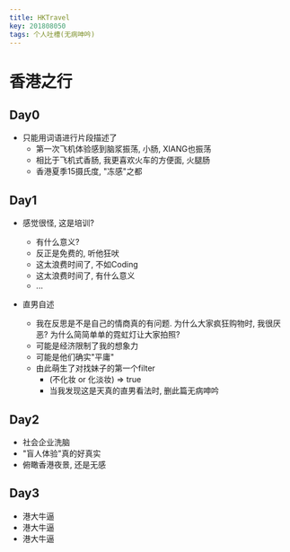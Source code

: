 ```yaml
---
title: HKTravel
key: 201808050
tags: 个人吐槽(无病呻吟)
---
```


# 香港之行

## Day0
- 只能用词语进行片段描述了
   - 第一次飞机体验感到脑浆振荡, 小肠, XIANG也振荡
   - 相比于飞机式香肠, 我更喜欢火车的方便面, 火腿肠
   - 香港夏季15摄氏度, "冻感"之都

<!--more-->

## Day1
- 感觉很怪, 这是培训?
  - 有什么意义?
  - 反正是免费的, 听他狂吠
  - 这太浪费时间了, 不如Coding
  - 这太浪费时间了, 有什么意义
  - ...

- 直男自述
   - 我在反思是不是自己的情商真的有问题. 为什么大家疯狂购物时, 我很厌恶? 为什么简简单单的霓虹灯让大家拍照?
   - 可能是经济限制了我的想象力
   - 可能是他们确实"平庸"
   - 由此萌生了对找妹子的第一个filter
      - (不化妆 or 化淡妆) => true
      - 当我发现这是天真的直男看法时, 删此篇无病呻吟

## Day2
- 社会企业洗脑
- "盲人体验"真的好真实
- 俯瞰香港夜景, 还是无感

## Day3
- 港大牛逼
- 港大牛逼
- 港大牛逼



